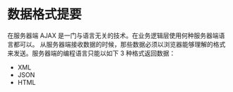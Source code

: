 # 数据格式提要

在服务器端 AJAX 是一门与语言无关的技术。在业务逻辑层使用何种服务器端语言都可以。
从服务器端接收数据的时候，那些数据必须以浏览器能够理解的格式来发送。服务器端的编程语言只能以如下 3 种格式返回数据：
- XML
- JSON
- HTML
